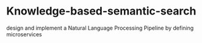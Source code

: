 # Knowledge-based-semantic-search
design and implement a Natural Language Processing Pipeline by defining microservices 
